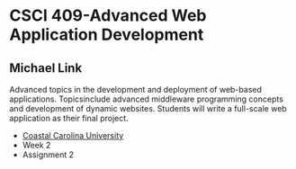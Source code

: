 # CSCI 409-Advanced Web Application Development
## Michael Link

Advanced topics in the development and deployment of web-based applications. Topicsinclude advanced middleware programming concepts and development of dynamic websites. Students will write a full-scale web application as their final project.
- [Coastal Carolina University](https://coastal.edu)
- Week 2
- Assignment 2 

